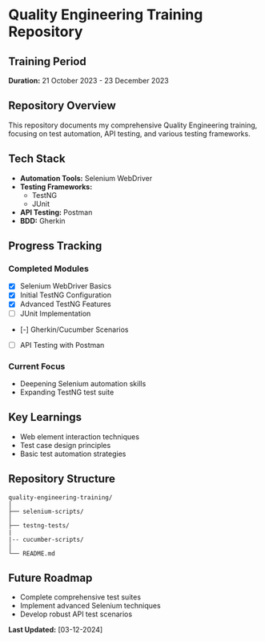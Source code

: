 # Quality Engineering Training Repository

## Training Period

**Duration:** 21 October 2023 - 23 December 2023

## Repository Overview

This repository documents my comprehensive Quality Engineering training, focusing on test automation, API testing, and various testing frameworks.

## Tech Stack

- **Automation Tools:** Selenium WebDriver
- **Testing Frameworks:**
  - TestNG
  - JUnit
- **API Testing:** Postman
- **BDD:** Gherkin

## Progress Tracking

### Completed Modules

- [x] Selenium WebDriver Basics
- [x] Initial TestNG Configuration
- [x] Advanced TestNG Features
- [ ] JUnit Implementation
- [-] Gherkin/Cucumber Scenarios
- [ ] API Testing with Postman

### Current Focus

- Deepening Selenium automation skills
- Expanding TestNG test suite

## Key Learnings

- Web element interaction techniques
- Test case design principles
- Basic test automation strategies

## Repository Structure

```
quality-engineering-training/
│
├── selenium-scripts/
│  
├── testng-tests/
|
|-- cucumber-scripts/
│
└── README.md
```

## Future Roadmap

- Complete comprehensive test suites
- Implement advanced Selenium techniques
- Develop robust API test scenarios

**Last Updated:** [03-12-2024]

